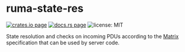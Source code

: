 # ruma-state-res

[![crates.io page](https://img.shields.io/crates/v/ruma-state-res.svg)](https://crates.io/crates/ruma-state-res)
[![docs.rs page](https://docs.rs/ruma-state-res/badge.svg)](https://docs.rs/ruma-state-res/)
![license: MIT](https://img.shields.io/crates/l/ruma-state-res.svg)

State resolution and checks on incoming PDUs according to the [Matrix](https://matrix.org/)
specification that can be used by server code.
